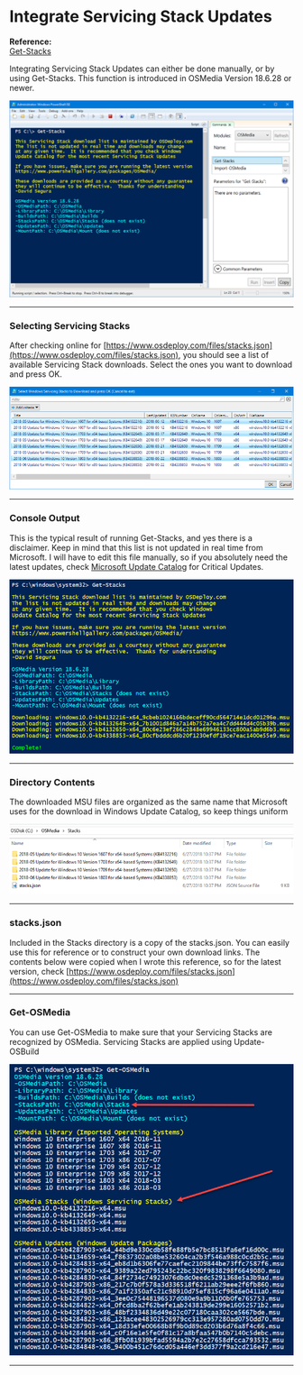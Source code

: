 # Integrate Servicing Stack Updates

**Reference:**  
[Get-Stacks](/osmedia/reference/get-stacks.md)

Integrating Servicing Stack Updates can either be done manually, or by using Get-Stacks.  This function is introduced in OSMedia Version 18.6.28 or newer.

![](/assets/2018-06-28_11-26-40.png)

---

### Selecting Servicing Stacks

After checking online for [https://www.osdeploy.com/files/stacks.json](https://www.osdeploy.com/files/stacks.json), you should see a list of available Servicing Stack downloads.  Select the ones you want to download and press OK.

![](/assets/2018-06-27_22-32-19.png)

---

### Console Output

This is the typical result of running Get-Stacks, and yes there is a disclaimer.  Keep in mind that this list is not updated in real time from Microsoft.  I will have to edit this file manually, so if you absolutely need the latest updates, check [Microsoft Update Catalog](https://www.catalog.update.microsoft.com/Home.aspx) for Critical Updates.

![](/assets/2018-06-27_22-37-58.png)

---

### Directory Contents

The downloaded MSU files are organized as the same name that Microsoft uses for the download in Windows Update Catalog, so keep things uniform

![](/assets/2018-06-27_22-58-26.png)

---

### stacks.json

Included in the Stacks directory is a copy of the stacks.json.  You can easily use this for reference or to construct your own download links.  The contents below were copied when I wrote this reference, so for the latest version, check [https://www.osdeploy.com/files/stacks.json](https://www.osdeploy.com/files/stacks.json)

---

### Get-OSMedia

You can use Get-OSMedia to make sure that your Servicing Stacks are recognized by OSMedia.  Servicing Stacks are applied using Update-OSBuild

![](/assets/2018-06-27_22-43-06.png)

---



